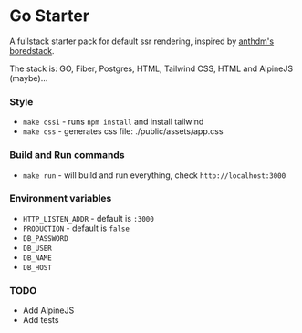 # Go Starter
A fullstack starter pack for default ssr rendering, inspired by [anthdm's boredstack](https://github.com/anthdm/boredstack).

The stack is: GO, Fiber, Postgres, HTML, Tailwind CSS, HTML and AlpineJS (maybe)...

### Style
- `make cssi` - runs `npm install` and install tailwind
- `make css` - generates css file: ./public/assets/app.css


### Build and Run commands
- `make run` - will build and run everything, check `http://localhost:3000`

### Environment variables
- `HTTP_LISTEN_ADDR`  - default is `:3000`
- `PRODUCTION` - default is `false`
- `DB_PASSWORD`
- `DB_USER`
- `DB_NAME`
- `DB_HOST`

### TODO
- Add AlpineJS
- Add tests
